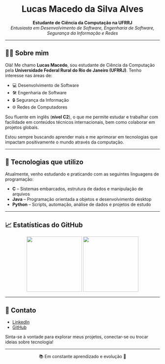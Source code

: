 <h1 align="center">Lucas Macedo da Silva Alves</h1>

<p align="center">
  <b>Estudante de Ciência da Computação na UFRRJ</b><br>
  <i>Entusiasta em Desenvolvimento de Software, Engenharia de Software, Segurança da Informação e Redes</i>
</p>

---

## 👨‍💻 Sobre mim

Olá! Me chamo **Lucas Macedo**, sou estudante de Ciência da Computação pela **Universidade Federal Rural do Rio de Janeiro (UFRRJ)**. Tenho interesse nas áreas de:

- 💻 Desenvolvimento de Software  
- 🛠️ Engenharia de Software  
- 🔒 Segurança da Informação  
- 🌐 Redes de Computadores  

Sou fluente em inglês (**nível C2**), o que me permite estudar e trabalhar com facilidade em conteúdos técnicos internacionais, bem como colaborar em projetos globais.

Estou sempre buscando aprender mais e me aprimorar em tecnologias que impactam positivamente o mundo através da computação.

---

## 🧠 Tecnologias que utilizo

Atualmente, venho estudando e praticando com as seguintes linguagens de programação:

- **C** – Sistemas embarcados, estrutura de dados e manipulação de arquivos  
- **Java** – Programação orientada a objetos e desenvolvimento desktop  
- **Python** – Scripts, automação, análise de dados e projetos de estudo  

---

## 📈 Estatísticas do GitHub

<p align="center">
  <img height="180em" src="https://github-readme-stats.vercel.app/api?username=Lucmaiscedo&show_icons=true&theme=default" />
  <img height="180em" src="https://github-readme-stats.vercel.app/api/top-langs/?username=Lucmaiscedo&layout=compact&theme=default" />
</p>

---

## 🔗 Contato

- [LinkedIn](https://www.linkedin.com/in/lucas-macedo-b323ab332)  
- [GitHub](https://github.com/Lucmaiscedo)  

Sinta-se à vontade para explorar meus projetos, conectar-se ou trocar ideias sobre tecnologia!

---

<p align="center">
  📚 Em constante aprendizado e evolução 🚀
</p>
